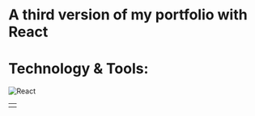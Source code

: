# A third version of my portfolio with React

# Technology & Tools:
<table>
  <td>
    <tr>
      <img src='https://lh3.googleusercontent.com/proxy/qWa4S6Oiv20-R2ph4p2MkJJAXPlwaZHYk9LfQv02ddEwGHpUQSHVjxr7OyBSOGYgDh6e0tqSDXro4NPd5dHqQiaLM10gmAHwY3RZdkUOHPbQ_AriPKN9mE4qGFkKZO4Zu450nrnbkcDiFZGYk6idgzpMpw'
           alt='React'
    </tr>
  </td
</table>
